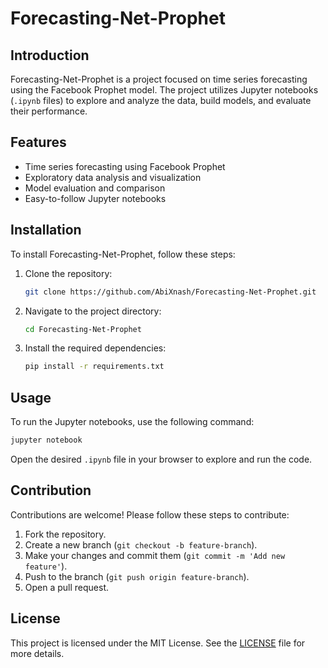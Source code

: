 # Forecasting-Net-Prophet

## Introduction
Forecasting-Net-Prophet is a project focused on time series forecasting using the Facebook Prophet model. The project utilizes Jupyter notebooks (`.ipynb` files) to explore and analyze the data, build models, and evaluate their performance.

## Features
- Time series forecasting using Facebook Prophet
- Exploratory data analysis and visualization
- Model evaluation and comparison
- Easy-to-follow Jupyter notebooks

## Installation
To install Forecasting-Net-Prophet, follow these steps:
1. Clone the repository:
   ```sh
   git clone https://github.com/AbiXnash/Forecasting-Net-Prophet.git
   ```
2. Navigate to the project directory:
   ```sh
   cd Forecasting-Net-Prophet
   ```
3. Install the required dependencies:
   ```sh
   pip install -r requirements.txt
   ```

## Usage
To run the Jupyter notebooks, use the following command:
```sh
jupyter notebook
```
Open the desired `.ipynb` file in your browser to explore and run the code.

## Contribution
Contributions are welcome! Please follow these steps to contribute:
1. Fork the repository.
2. Create a new branch (`git checkout -b feature-branch`).
3. Make your changes and commit them (`git commit -m 'Add new feature'`).
4. Push to the branch (`git push origin feature-branch`).
5. Open a pull request.

## License
This project is licensed under the MIT License. See the [LICENSE](LICENSE) file for more details.
